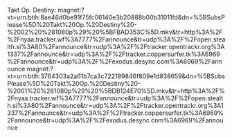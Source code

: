 Takt Op. Destiny:
magnet:?xt=urn:btih:8ae46d0be91f75fc06140e3b20888b00b31011fd&dn=%5BSubsPlease%5D%20Takt%20Op.%20Destiny%20-%2002%20%281080p%29%20%5BFBAD353C%5D.mkv&tr=http%3A%2F%2Fnyaa.tracker.wf%3A7777%2Fannounce&tr=udp%3A%2F%2Fopen.stealth.si%3A80%2Fannounce&tr=udp%3A%2F%2Ftracker.opentrackr.org%3A1337%2Fannounce&tr=udp%3A%2F%2Ftracker.coppersurfer.tk%3A6969%2Fannounce&tr=udp%3A%2F%2Fexodus.desync.com%3A6969%2Fannounce
magnet:?xt=urn:btih:3764303a2a61b7ca3c722189846f809e1d838659&dn=%5BSubsPlease%5D%20Takt%20Op.%20Destiny%20-%2001%20%281080p%29%20%5BDB124E70%5D.mkv&tr=http%3A%2F%2Fnyaa.tracker.wf%3A7777%2Fannounce&tr=udp%3A%2F%2Fopen.stealth.si%3A80%2Fannounce&tr=udp%3A%2F%2Ftracker.opentrackr.org%3A1337%2Fannounce&tr=udp%3A%2F%2Ftracker.coppersurfer.tk%3A6969%2Fannounce&tr=udp%3A%2F%2Fexodus.desync.com%3A6969%2Fannounce

